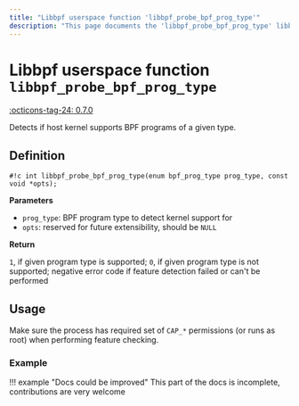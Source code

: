 ```yaml
---
title: "Libbpf userspace function 'libbpf_probe_bpf_prog_type'"
description: "This page documents the 'libbpf_probe_bpf_prog_type' libbpf userspace function, including its definition, usage, and examples."
---
```

# Libbpf userspace function `libbpf_probe_bpf_prog_type`

<!-- [LIBBPF_TAG] -->
[:octicons-tag-24: 0.7.0](https://github.com/libbpf/libbpf/releases/tag/v0.7.0)
<!-- [/LIBBPF_TAG] -->

Detects if host kernel supports BPF programs of a given type.

## Definition

`#!c int libbpf_probe_bpf_prog_type(enum bpf_prog_type prog_type, const void *opts);`

**Parameters**

- `prog_type`: BPF program type to detect kernel support for
- `opts`: reserved for future extensibility, should be `NULL`

**Return**

`1`, if given program type is supported; `0`, if given program type is not supported; negative error code if feature detection failed or can't be performed

## Usage

Make sure the process has required set of `CAP_*` permissions (or runs as root) when performing feature checking.

### Example

!!! example "Docs could be improved"
    This part of the docs is incomplete, contributions are very welcome
